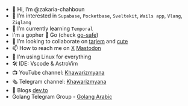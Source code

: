 - 👋 Hi, I’m @zakaria-chahboun
- 👀 I’m interested in `Supabase`, `Pocketbase`, `Sveltekit`, `Wails app`, `Vlang`, `Ziglang`
- 🌱 I’m currently learning `Temporal`
- I'm a gopher 💙 Go (check [go-safe](https://github.com/zakaria-chahboun/go-safe))
- 💞️ I’m looking to collaborate on [tarjem](https://github.com/zakaria-chahboun/tarjem) and [cute](https://github.com/zakaria-chahboun/cute)
- 📫 How to reach me on [X](https://x.com/zaki_chahboun) [Mastodon](https://bassam.social/@zaki)
- 🐧 I'm using Linux for everything
- 🛠️ IDE: Vscode & AstroVim
- 📺 YouTube channel: [Khawarizmyana](https://youtube.com/@khawarizmyana)
- 🗞 Telegram channel: [Khawarizmyana](https://t.me/khawarizmyana)
- 📝 Blogs [dev.to](https://dev.to/zakariachahboun)
- Golang Telegram Group - [Golang Arabic](https://t.me/golang_arabic)
<!---
zakaria-chahboun/zakaria-chahboun is a ✨ special ✨ repository because its `README.md` (this file) appears on your GitHub profile.
You can click the Preview link to take a look at your changes.
--->
